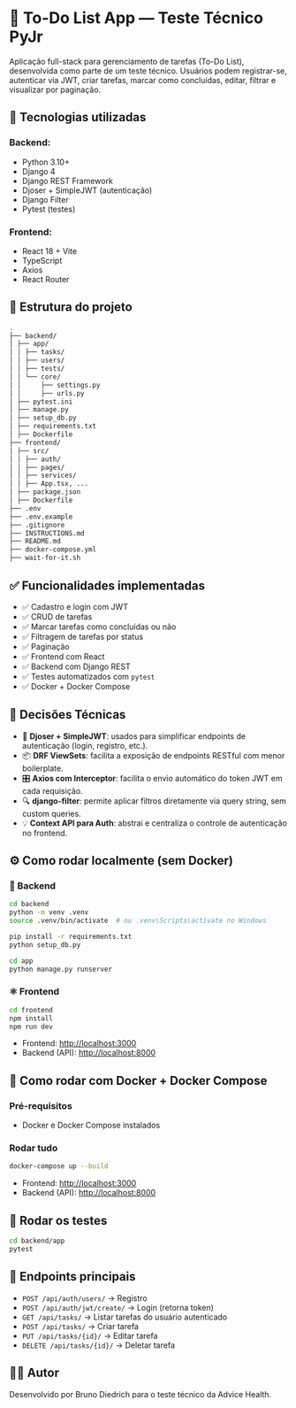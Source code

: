 # 📝 To-Do List App — Teste Técnico PyJr

Aplicação full-stack para gerenciamento de tarefas (To-Do List), desenvolvida como parte de um teste técnico. Usuários podem registrar-se, autenticar via JWT, criar tarefas, marcar como concluídas, editar, filtrar e visualizar por paginação.

## 🚀 Tecnologias utilizadas

### Backend:
- Python 3.10+
- Django 4
- Django REST Framework
- Djoser + SimpleJWT (autenticação)
- Django Filter
- Pytest (testes)

### Frontend:
- React 18 + Vite
- TypeScript
- Axios
- React Router

## 📂 Estrutura do projeto

```bash
.
├── backend/
│ ├── app/
│ │ ├── tasks/
│ │ ├── users/
│ │ ├── tests/
│ │ └── core/ 
│ │     ├── settings.py
│ │     ├── urls.py
│ ├── pytest.ini
│ ├── manage.py
│ ├── setup_db.py
│ ├── requirements.txt
│ ├── Dockerfile
├── frontend/
│ ├── src/
│ │ ├── auth/
│ │ ├── pages/
│ │ ├── services/
│ │ ├── App.tsx, ...
│ ├── package.json
│ ├── Dockerfile
├── .env
├── .env.example
├── .gitignore
├── INSTRUCTIONS.md
├── README.md
├── docker-compose.yml
├── wait-for-it.sh
```

## ✅ Funcionalidades implementadas

- ✅ Cadastro e login com JWT
- ✅ CRUD de tarefas
- ✅ Marcar tarefas como concluídas ou não
- ✅ Filtragem de tarefas por status
- ✅ Paginação
- ✅ Frontend com React
- ✅ Backend com Django REST
- ✅ Testes automatizados com `pytest`
- ✅ Docker + Docker Compose

## 🧠 Decisões Técnicas

- 🔐 **Djoser + SimpleJWT**: usados para simplificar endpoints de autenticação (login, registro, etc.).
- 📦 **DRF ViewSets**: facilita a exposição de endpoints RESTful com menor boilerplate.
- 🎛️ **Axios com Interceptor**: facilita o envio automático do token JWT em cada requisição.
- 🔍 **django-filter**: permite aplicar filtros diretamente via query string, sem custom queries.
- 💡 **Context API para Auth**: abstrai e centraliza o controle de autenticação no frontend.

## ⚙️ Como rodar localmente (sem Docker)

### 🔁 Backend

```bash
cd backend
python -m venv .venv
source .venv/bin/activate  # ou .venv\Scripts\activate no Windows

pip install -r requirements.txt
python setup_db.py

cd app
python manage.py runserver
```

### ⚛️ Frontend

```bash
cd frontend
npm install
npm run dev
```

- Frontend: [http://localhost:3000](http://localhost:3000)
- Backend (API): [http://localhost:8000](http://localhost:8000)

## 🐳 Como rodar com Docker + Docker Compose

### Pré-requisitos

- Docker e Docker Compose instalados

### Rodar tudo

```bash
docker-compose up --build
```

- Frontend: [http://localhost:3000](http://localhost:3000)
- Backend (API): [http://localhost:8000](http://localhost:8000)

## 🧪 Rodar os testes

```bash
cd backend/app
pytest
```

## 📮 Endpoints principais

- `POST /api/auth/users/` → Registro
- `POST /api/auth/jwt/create/` → Login (retorna token)
- `GET /api/tasks/` → Listar tarefas do usuário autenticado
- `POST /api/tasks/` → Criar tarefa
- `PUT /api/tasks/{id}/` → Editar tarefa
- `DELETE /api/tasks/{id}/` → Deletar tarefa

## 👨‍💻 Autor

Desenvolvido por Bruno Diedrich para o teste técnico da Advice Health.